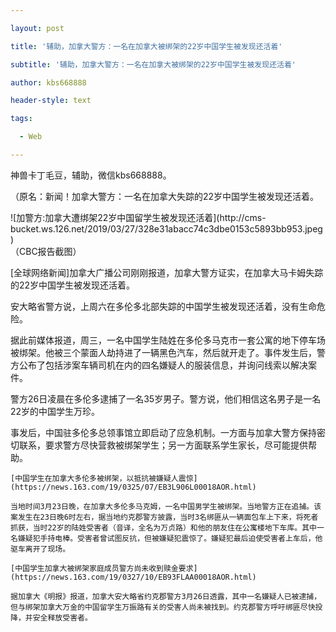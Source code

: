 ---
layout: post
title: '辅助，加拿大警方：一名在加拿大被绑架的22岁中国学生被发现还活着'
subtitle: '辅助，加拿大警方：一名在加拿大被绑架的22岁中国学生被发现还活着'
author: kbs668888
header-style: text
tags:
  - Web
---
神兽卡丁毛豆，辅助，微信kbs668888。

（原名：新闻！加拿大警方：一名在加拿大失踪的22岁中国学生被发现还活着。

![加警方:加拿大遭绑架22岁中国留学生被发现还活着](http://cms-
bucket.ws.126.net/2019/03/27/328e31abacc74c3dbe0153c5893bb953.jpeg)  
（CBC报告截图）

[全球网络新闻]加拿大广播公司刚刚报道，加拿大警方证实，在加拿大马卡姆失踪的22岁中国学生被发现还活着。

安大略省警方说，上周六在多伦多北部失踪的中国学生被发现还活着，没有生命危险。

据此前媒体报道，周三，一名中国学生陆姓在多伦多马克市一套公寓的地下停车场被绑架。他被三个蒙面人劫持进了一辆黑色汽车，然后就开走了。事件发生后，警方公布了包括涉案车辆司机在内的四名嫌疑人的服装信息，并询问线索以解决案件。

警方26日凌晨在多伦多逮捕了一名35岁男子。警方说，他们相信这名男子是一名22岁的中国学生万珍。

事发后，中国驻多伦多总领事馆立即启动了应急机制。一方面与加拿大警方保持密切联系，要求警方尽快营救被绑架学生；另一方面联系学生家长，尽可能提供帮助。

    
    
    [中国学生在加拿大多伦多被绑架，以抵抗被嫌疑人震惊](https://news.163.com/19/0325/07/EB3L906L00018AOR.html)
    
    当地时间3月23日晚，在加拿大多伦多马克姆，一名中国男学生被绑架。当地警方正在追捕。该案发生在23日晚6时左右，据当地约克郡警方披露，当时3名绑匪从一辆面包车上下来，将死者抓获，当时22岁的陆姓受害者（音译，全名为万贞路）和他的朋友住在公寓楼地下车库。其中一名嫌疑犯手持电棒。受害者曾试图反抗，但被嫌疑犯震惊了。嫌疑犯最后迫使受害者上车后，他驱车离开了现场。
    
    [中国学生加拿大被绑架家庭成员警方尚未收到赎金要求](https://news.163.com/19/0327/10/EB93FLAA00018AOR.html)
    
    据加拿大《明报》报道，加拿大安大略省约克郡警方3月26日透露，其中一名嫌疑人已被逮捕，但与绑架加拿大万金的中国留学生万振路有关的受害人尚未被找到。约克郡警方呼吁绑匪尽快投降，并安全释放受害者。

  

